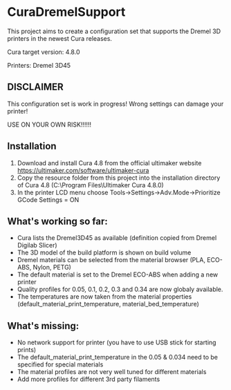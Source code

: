 # CuraDremelSupport
This project aims to create a configuration set that supports the Dremel 3D printers in the newest Cura releases.

Cura target version: 4.8.0

Printers: Dremel 3D45

## DISCLAIMER
This configuration set is work in progress! Wrong settings can damage your printer!

USE ON YOUR OWN RISK!!!!!!

## Installation
1. Download and install Cura 4.8 from the official ultimaker website https://ultimaker.com/software/ultimaker-cura
2. Copy the resource folder from this project into the installation directory of Cura 4.8 (C:\Program Files\Ultimaker Cura 4.8.0\)
3. In the printer LCD menu choose Tools->Settings->Adv.Mode->Prioritize GCode Settings = ON

## What's working so far:
- Cura lists the Dremel3D45 as available (definition copied from Dremel Digilab Slicer)
- The 3D model of the build platform is shown on build volume
- Dremel materials can be selected from the material browser (PLA, ECO-ABS, Nylon, PETG)
- The default material is set to the Dremel ECO-ABS when adding a new printer
- Quality profiles for 0.05, 0.1, 0.2, 0.3 and 0.34 are now globaly available.
- The temperatures are now taken from the material properties (default_material_print_temperature, material_bed_temperature)

## What's missing:
- No network support for printer (you have to use USB stick for starting prints)
- The default_material_print_temperature in the 0.05 & 0.034 need to be specified for special materials
- The material profiles are not very well tuned for different materials
- Add more profiles for different 3rd party filaments


